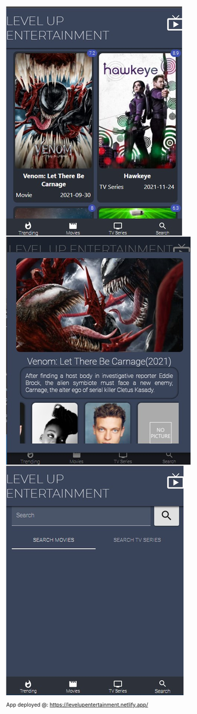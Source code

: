 ![alt text](https://github.com/doikuomola/Level-up-Entertainment/blob/master/image1.jpg?raw=true)
![alt text](https://github.com/doikuomola/Level-up-Entertainment/blob/master/image2.jpg?raw=true)
![alt text](https://github.com/doikuomola/Level-up-Entertainment/blob/master/image3.jpg?raw=true)



App deployed @: https://levelupentertainment.netlify.app/
